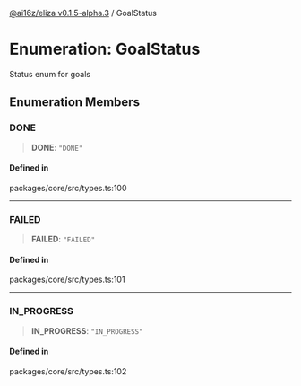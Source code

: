 [@ai16z/eliza v0.1.5-alpha.3](../index.md) / GoalStatus

# Enumeration: GoalStatus

Status enum for goals

## Enumeration Members

### DONE

> **DONE**: `"DONE"`

#### Defined in

packages/core/src/types.ts:100

***

### FAILED

> **FAILED**: `"FAILED"`

#### Defined in

packages/core/src/types.ts:101

***

### IN\_PROGRESS

> **IN\_PROGRESS**: `"IN_PROGRESS"`

#### Defined in

packages/core/src/types.ts:102
